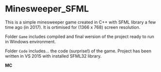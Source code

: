 # Minesweeper_SFML
This is a simple minesweeper game created in C++ with SFML library a few time ago (in 2017). It is ortimised for (1366 x 768) screen resolution.

Folder `Game` includes compiled and final wersion of the project ready to run in Windows environment.

Folder `Code` includes... the code (surprise!) of the game. Project has been written in VS 2015 with installed SFML32 library.


__MC__
